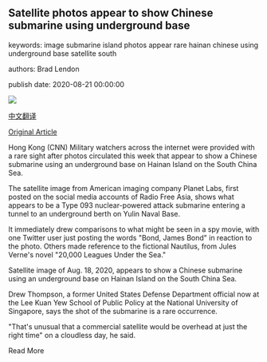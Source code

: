 ## Satellite photos appear to show Chinese submarine using underground base

keywords: image submarine island photos appear rare hainan chinese using underground base satellite south

authors: Brad Lendon

publish date: 2020-08-21 00:00:00

![](https://cdn.cnn.com/cnnnext/dam/assets/200821122551-china-underground-base-submarine-detail-super-tease.jpg)

[中文翻译](Satellite%20photos%20appear%20to%20show%20Chinese%20submarine%20using%20underground%20base_zh.md)

[Original Article](https://edition.cnn.com/2020/08/21/asia/china-submarine-underground-base-satellite-photo-intl-hnk-scli/index.html)

Hong Kong (CNN) Military watchers across the internet were provided with a rare sight after photos circulated this week that appear to show a Chinese submarine using an underground base on Hainan Island on the South China Sea.

The satellite image from American imaging company Planet Labs, first posted on the social media accounts of Radio Free Asia, shows what appears to be a Type 093 nuclear-powered attack submarine entering a tunnel to an underground berth on Yulin Naval Base.

It immediately drew comparisons to what might be seen in a spy movie, with one Twitter user just posting the words "Bond, James Bond" in reaction to the photo. Others made reference to the fictional Nautilus, from Jules Verne's novel "20,000 Leagues Under the Sea."

Satellite image of Aug. 18, 2020, appears to show a Chinese submarine using an underground base on Hainan Island on the South China Sea.

Drew Thompson, a former United States Defense Department official now at the Lee Kuan Yew School of Public Policy at the National University of Singapore, says the shot of the submarine is a rare occurrence.

"That's unusual that a commercial satellite would be overhead at just the right time" on a cloudless day, he said.

Read More